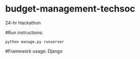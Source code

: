 # budget-management-techsoc
24-hr Hackathon


#Run instructions: <br>
```
python manage.py runserver
```


#Framework usage:
Django